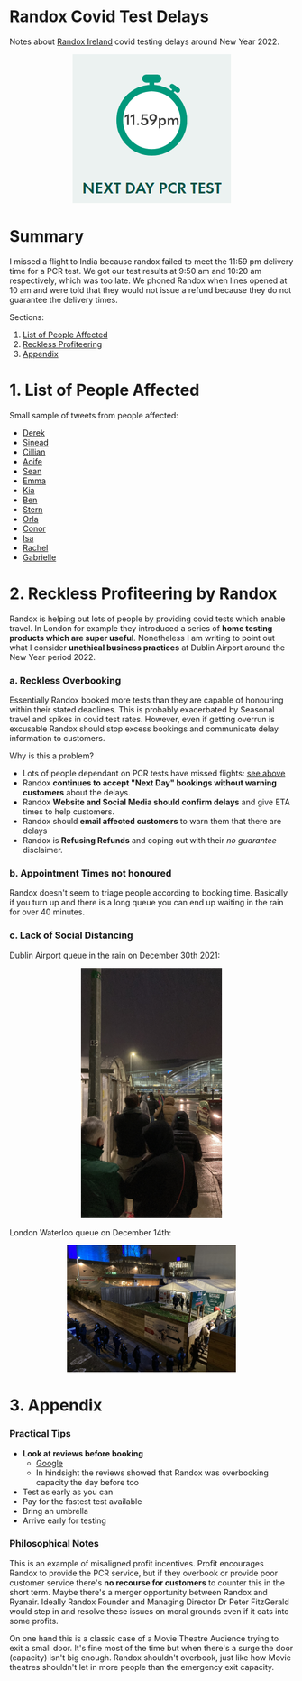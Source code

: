 # Randox Covid Test Delays
Notes about [Randox Ireland](https://booking.randox.ie/) covid testing delays around New Year 2022.
<p align="center">
  <img src="https://github.com/FergM/chronological-blog/blob/main/2022/images/2022-01-01_Randox_Next_Day_Covid_Test.PNG" />
</p>

# Summary
I missed a flight to India because randox failed to meet the 11:59 pm delivery time for a PCR test. We got our test results at 9:50 am and 10:20 am respectively, which was too late. We phoned Randox when lines opened at 10 am and were told that they would not issue a refund because they do not guarantee the delivery times.

Sections:
1. [List of People Affected](#list-of-people-affected)
2. [Reckless Profiteering](#reckless-profiteering-by-randox)
3. [Appendix](#appendix)

# 1. List of People Affected
Small sample of tweets from people affected:
* [Derek](https://twitter.com/andrewsderek/status/1477153966001688576?s=20)
* [Sinead](https://twitter.com/cineadsronin/status/1476692315615993858?s=20)
* [Cillian](https://twitter.com/Cilliandesmond/status/1477202040505909251?s=20)
* [Aoife](https://twitter.com/cliffy0701/status/1477233857451761668?s=20)
* [Sean](https://twitter.com/SeanEMacFadden1/status/1477234455869857798?s=20)
* [Emma](https://twitter.com/emmagal37422778/status/1476530888724955142?s=20)
* [Kia](https://twitter.com/KiaAbdullah/status/1477219379452555267?s=20)
* [Ben](https://twitter.com/BenRaff68003426/status/1477154938111287296?s=20)
* [Stern](https://twitter.com/mrboombasssstic/status/1476677860618350593?s=20)
* [Orla](https://twitter.com/ocliffo/status/1477226408971751427?s=20)
* [Conor](https://twitter.com/ConorCourtenay/status/1477233822580326406?s=20)
* [Isa](https://twitter.com/IsaGlancy/status/1477070557984305154?s=20)
* [Rachel](https://twitter.com/RachelH931/status/1477162096362246148?s=20)
* [Gabrielle](https://twitter.com/gabbiecurran/status/1476562849145274372?s=20)


# 2. Reckless Profiteering by Randox
Randox is helping out lots of people by providing covid tests which enable travel. In London for example they introduced a series of **home testing products which are super useful**. Nonetheless I am writing to point out what I consider **unethical business practices** at Dublin Airport around the New Year period 2022.

### **a. Reckless Overbooking**
Essentially Randox booked more tests than they are capable of honouring within their stated deadlines. This is probably exacerbated by Seasonal travel and spikes in covid test rates. However, even if getting overrun is excusable Randox should stop excess bookings and communicate delay information to customers.

Why is this a problem?
* Lots of people dependant on PCR tests have missed flights: [see above](#list-of-people-affected)
* Randox **continues to accept "Next Day" bookings without warning customers** about the delays.
* Randox **Website and Social Media should confirm delays** and give ETA times to help customers.
* Randox should **email affected customers** to warn them that there are delays
* Randox is **Refusing Refunds** and coping out with their *no guarantee* disclaimer.


### b. Appointment Times not honoured
Randox doesn't seem to triage people according to booking time. Basically if you turn up and there is a long queue you can end up waiting in the rain for over 40 minutes.

### c. Lack of Social Distancing
Dublin Airport queue in the rain on December 30th 2021:
<p align="center">
  <img src="https://github.com/FergM/chronological-blog/blob/main/2022/images/2021-12-30_Randox_Dublin_Airport.jpg" width="250"/>
</p>

London Waterloo queue on December 14th:
<p align="center">
  <img src="https://github.com/FergM/chronological-blog/blob/main/2022/images/2021-12-14_Randox_London_Waterloo.jpg" width="300"/>
</p>

# 3. Appendix
### Practical Tips
* **Look at reviews before booking**
    * [Google](https://www.google.com/search?q=randox+dublin+airport)
    * In hindsight the reviews showed that Randox was overbooking capacity the day before too
* Test as early as you can
* Pay for the fastest test available
* Bring an umbrella
* Arrive early for testing

### Philosophical Notes
This is an example of misaligned profit incentives. Profit encourages Randox to provide the PCR service, but if they overbook or provide poor customer service there's **no recourse for customers** to counter this in the short term. Maybe there's a merger opportunity between Randox and Ryanair. Ideally Randox Founder and Managing Director Dr Peter FitzGerald would step in and resolve these issues on moral grounds even if it eats into some profits.

On one hand this is a classic case of a Movie Theatre Audience trying to exit a small door. It's fine most of the time but when there's a surge the door (capacity) isn't big enough. Randox shouldn't overbook, just like how Movie theatres shouldn't let in more people than the emergency exit capacity.
